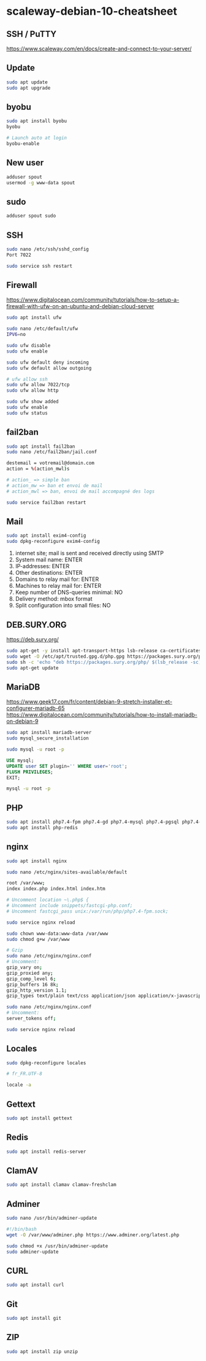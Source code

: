 # scaleway-debian-10-cheatsheet

## SSH / PuTTY
https://www.scaleway.com/en/docs/create-and-connect-to-your-server/

## Update
```bash
sudo apt update
sudo apt upgrade
```

## byobu
```bash
sudo apt install byobu
byobu

# Launch auto at login
byobu-enable
```

## New user
```bash
adduser spout
usermod -g www-data spout
```

## sudo
```bash
adduser spout sudo
```

## SSH
```bash
sudo nano /etc/ssh/sshd_config
Port 7022

sudo service ssh restart
```

## Firewall
https://www.digitalocean.com/community/tutorials/how-to-setup-a-firewall-with-ufw-on-an-ubuntu-and-debian-cloud-server

```bash
sudo apt install ufw

sudo nano /etc/default/ufw
IPV6=no

sudo ufw disable
sudo ufw enable

sudo ufw default deny incoming
sudo ufw default allow outgoing

# ufw allow ssh
sudo ufw allow 7022/tcp
sudo ufw allow http

sudo ufw show added
sudo ufw enable
sudo ufw status
```

## fail2ban
```bash
sudo apt install fail2ban
sudo nano /etc/fail2ban/jail.conf

destemail = votremail@domain.com
action = %(action_mwl)s

# action_ => simple ban
# action_mw => ban et envoi de mail
# action_mwl => ban, envoi de mail accompagné des logs

sudo service fail2ban restart
```

## Mail
```bash
sudo apt install exim4-config
sudo dpkg-reconfigure exim4-config
```

1. internet site; mail is sent and received directly using SMTP
2. System mail name: ENTER
3. IP-addresses: ENTER
4. Other destinations: ENTER
5. Domains to relay mail for: ENTER
6. Machines to relay mail for: ENTER
7. Keep number of DNS-queries minimal: NO
8. Delivery method: mbox format
9. Split configuration into small files: NO

## DEB.SURY.ORG
https://deb.sury.org/

```bash
sudo apt-get -y install apt-transport-https lsb-release ca-certificates
sudo wget -O /etc/apt/trusted.gpg.d/php.gpg https://packages.sury.org/php/apt.gpg
sudo sh -c 'echo "deb https://packages.sury.org/php/ $(lsb_release -sc) main" > /etc/apt/sources.list.d/php.list'
sudo apt-get update
```

## MariaDB
https://www.geek17.com/fr/content/debian-9-stretch-installer-et-configurer-mariadb-65
https://www.digitalocean.com/community/tutorials/how-to-install-mariadb-on-debian-9

```bash
sudo apt install mariadb-server
sudo mysql_secure_installation
```

```bash
sudo mysql -u root -p
```

```sql
USE mysql;
UPDATE user SET plugin='' WHERE user='root';
FLUSH PRIVILEGES;
EXIT;
```

```bash
mysql -u root -p
```

## PHP
```bash
sudo apt install php7.4-fpm php7.4-gd php7.4-mysql php7.4-pgsql php7.4-sqlite3 php7.4-mbstring php7.4-xml php7.4-intl php7.4-curl php7.4-zip php7.4-soap
sudo apt install php-redis
```

## nginx
```bash
sudo apt install nginx

sudo nano /etc/nginx/sites-available/default

root /var/www;
index index.php index.html index.htm

# Uncomment location ~\.php$ {
# Uncomment include snippets/fastcgi-php.conf;
# Uncomment fastcgi_pass unix:/var/run/php/php7.4-fpm.sock;

sudo service nginx reload

sudo chown www-data:www-data /var/www
sudo chmod g+w /var/www

# Gzip
sudo nano /etc/nginx/nginx.conf
# Uncomment:
gzip_vary on;
gzip_proxied any;
gzip_comp_level 6;
gzip_buffers 16 8k;
gzip_http_version 1.1;
gzip_types text/plain text/css application/json application/x-javascript text/xml application/xml application/xml+rss text/javascript;

sudo nano /etc/nginx/nginx.conf
# Uncomment:
server_tokens off;

sudo service nginx reload
```

## Locales
```bash
sudo dpkg-reconfigure locales

# fr_FR.UTF-8

locale -a
```

## Gettext
```bash
sudo apt install gettext
```

## Redis
```bash
sudo apt install redis-server
```

## ClamAV
```bash
sudo apt install clamav clamav-freshclam
```

## Adminer
```bash
sudo nano /usr/bin/adminer-update

#!/bin/bash
wget -O /var/www/adminer.php https://www.adminer.org/latest.php

sudo chmod +x /usr/bin/adminer-update
sudo adminer-update
```

## CURL
```bash
sudo apt install curl
```

## Git
```bash
sudo apt install git
```

## ZIP
```bash
sudo apt install zip unzip
```
